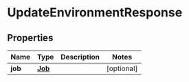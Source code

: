 

# UpdateEnvironmentResponse


## Properties

Name | Type | Description | Notes
------------ | ------------- | ------------- | -------------
**job** | [**Job**](Job.md) |  |  [optional]



